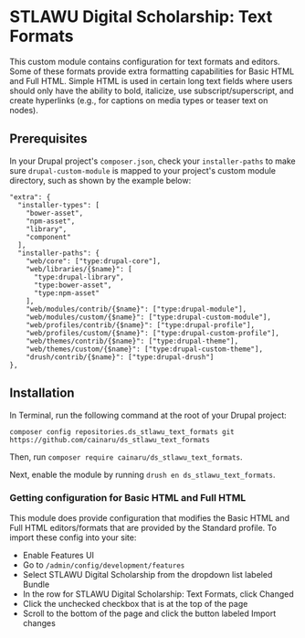 # STLAWU Digital Scholarship: Text Formats

This custom module contains configuration for text formats and editors. Some of
these formats provide extra formatting capabilities for Basic HTML and Full
HTML. Simple HTML is used in certain long text fields where users should
only have the ability to bold, italicize, use subscript/superscript, and create
hyperlinks (e.g., for captions on media types or teaser text on nodes).

## Prerequisites

In your Drupal project's `composer.json`, check your `installer-paths`  to  make
sure `drupal-custom-module` is mapped to your project's custom module 
directory, such as shown by the example below:

```
"extra": {
  "installer-types": [
    "bower-asset",
    "npm-asset",
    "library",
    "component"
  ],
  "installer-paths": {
    "web/core": ["type:drupal-core"],
    "web/libraries/{$name}": [
      "type:drupal-library", 
      "type:bower-asset", 
      "type:npm-asset"
    ],
    "web/modules/contrib/{$name}": ["type:drupal-module"],
    "web/modules/custom/{$name}": ["type:drupal-custom-module"],
    "web/profiles/contrib/{$name}": ["type:drupal-profile"],
    "web/profiles/custom/{$name}": ["type:drupal-custom-profile"],
    "web/themes/contrib/{$name}": ["type:drupal-theme"],
    "web/themes/custom/{$name}": ["type:drupal-custom-theme"],
    "drush/contrib/{$name}": ["type:drupal-drush"]
},

```

## Installation

In Terminal, run the following command at the root of your Drupal project:

```
composer config repositories.ds_stlawu_text_formats git
https://github.com/cainaru/ds_stlawu_text_formats
```

Then, run `composer require cainaru/ds_stlawu_text_formats`.

Next, enable the module by running `drush en ds_stlawu_text_formats`.

### Getting configuration for Basic HTML and Full HTML

This module does provide configuration that modifies the Basic HTML and Full
HTML editors/formats that are provided by the Standard profile. To import these
config into your site:

* Enable Features UI
* Go to `/admin/config/development/features` 
* Select STLAWU Digital Scholarship from the dropdown list labeled Bundle
* In the row for STLAWU Digital Scholarship: Text Formats, click Changed
* Click the unchecked checkbox that is at the top of the page
* Scroll to the bottom of the page and click the button labeled Import changes
